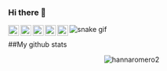 ### Hi there 👋

<a href="mailto:hannaromero2@gmail.com">
  <img align="left" alt="hanna's Mail" width="22px" src="https://raw.githubusercontent.com/hussainweb/hussainweb/main/icons/instagram.png" />
</a>
<a href="https://www.instagram.com/hanna_romero1234/">
  <img align="left" alt="hanna's Instagram" width="22px" src="https://raw.githubusercontent.com/hussainweb/hussainweb/main/icons/instagram.png" />
</a>
<a href="https://www.linkedin.com/in/hanna-dominique-romero-solano-5184701a2/">
  <img align="left" alt="hanna's LinkedIN" width="22px" src="https://raw.githubusercontent.com/peterthehan/peterthehan/master/assets/linkedin.svg" />
</a>
<a href="https://public.tableau.com/app/profile/hanna2006">
  <img align="left" alt="hanna's Tableu public" width="22px" src="https://raw.githubusercontent.com/peterthehan/peterthehan/master/assets/linkedin.svg" />
</a>
<a href="https://open.spotify.com/user/hannaromero2?si=ff737ede578c4528">
  <img align="left" alt="hanna's Spotify" width="22px" src="https://raw.githubusercontent.com/peterthehan/peterthehan/master/assets/spotify.svg" />
</a>

![snake gif](https://github.com/hannaromero2/hannaromero2/blob/output/github-contribution-grid-snake.gif)


##My github stats
<p align="center"> <img src="https://github-readme-stats.vercel.app/api?username=hannaromero2&show_icons=true&theme=radical" alt="hannaromero2" />

